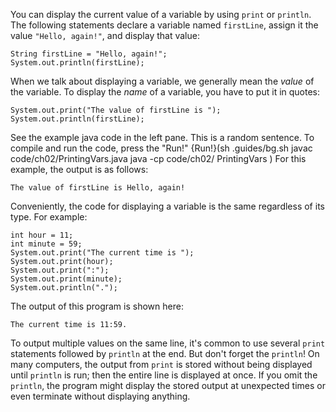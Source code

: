 You can display the current value of a variable by using `print` or `println`. The following statements declare a variable named `firstLine`, assign it the value `"Hello, again!"`, and display that value:

```code
String firstLine = "Hello, again!";
System.out.println(firstLine);
```


When we talk about displaying a variable, we generally mean the *value* of the variable. To display the *name* of a variable, you have to put it in quotes:

```code
System.out.print("The value of firstLine is ");
System.out.println(firstLine);
```

See the example java code in the left pane. This is a random sentence. To compile and run the code, press the "Run!"
{Run!}(sh .guides/bg.sh javac code/ch02/PrintingVars.java java -cp code/ch02/ PrintingVars )
 For this example, the output is as follows:

```code
The value of firstLine is Hello, again!
```

Conveniently, the code for displaying a variable is the same regardless of its type. For example:

```code
int hour = 11;
int minute = 59;
System.out.print("The current time is ");
System.out.print(hour);
System.out.print(":");
System.out.print(minute);
System.out.println(".");
```

The output of this program is shown here:

```code
The current time is 11:59.
```

To output multiple values on the same line, it's common to use several `print` statements followed by `println` at the end. But don't forget the `println`! On many computers, the output from `print` is stored without being displayed until `println` is run; then the entire line is displayed at once. If you omit the `println`, the program might display the stored output at unexpected times or even terminate without displaying anything.